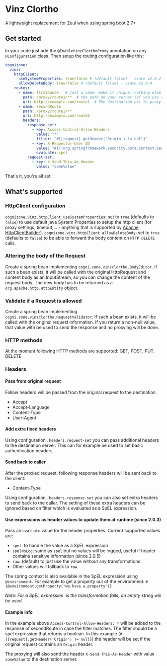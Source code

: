 # Vinz Clortho
A lightweight replacement for Zuul when using spring boot 2.7+

## Get started
In your code just add the `@EnableVinzClorthoProxy` annotation on any `@Configuration` class.
Then setup the routing configuration like this:
```yaml
cognizone:
  vinz:
    httpClient:
      useSystemProperties: true/false # (default false) - since v2.0.2
      allowDeleteBody: true/false # (default false) - since v2.0.4
    routes:
      - name: firstRoute   # just a name, make it unique, nothing else special here 
        path: /proxy/route1/**  # the path on your server (if you use a servlet context path, this will be the part after the context path) 
        url: http://example.com/route1  # The destination url to proxy to
      - name: secondRoute
        path: /proxy/route2/**
        url: http://example.com/route2
        headers:
          response-set:
            - key: Access-Control-Allow-Headers
              value: "*"
              filter: "#{[request].getHeader('Origin') != null}"
            - key: X-Requestor-User-ID
              value: "#{T(org.springframework.security.core.context.SecurityContextHolder).context.authentication.principal.id}"
              evaluate: spel
          request-set:
            - key: X-Send-This-As-Header
              value: "someValue"
```
That's it, you're all set.

## What's supported
### HttpClient configuration
`cognizone.vinz.httpClient.useSystemProperties`: set to `true` (defaults to `false`) to use default java System Properties to setup the http client (for proxy settings, timeout,... - anything that is supported by [Apache HttpClientBuilder](https://hc.apache.org/httpcomponents-client-4.5.x/current/httpclient/apidocs/org/apache/http/impl/client/HttpClientBuilder.html)).
`cognizone.vinz.httpClient.allowDeleteBody`: set to `true` (defaults to `false`) to be able to forward the body content on `HTTP DELETE` calls. 

### Altering the body of the Request
Create a spring bean implementing `cogni.zone.vinzclortho.BodyEditor`.
If such a bean exists, it will be called with the original HttpRequest and content body as an InputStream, so you can change the content of the request body.
The new body has to be returned as a `org.apache.http.HttpEntity` object.

### Validate if a Request is allowed
Create a spring bean implementing `cogni.zone.vinzclortho.RequestValidator`.
If such a bean exists, it will be called with the original request information.
If you return a non-null value, that value with be used to send the response and no proxying will be done.

### HTTP methods
At the moment following HTTP methods are supported: GET, POST, PUT, DELETE

### Headers
#### Pass from original request
Follow headers will be passed from the original request to the destination:
- Accept
- Accept-Language
- Content-Type
- User-Agent

#### Add extra fixed headers

Using configuration `.headers.request-set` you can pass additional headers to the destination server.
This can for example be used to set basic authentication headers.

#### Send back to caller
After the proxied request, following response headers will be sent back to the client:
- Content-Type

Using configuration `.headers.response-set` you can also set extra headers to send back to the caller.
The setting of these extra headers can be ignored based on filter which is evaluated as a SpEL expression.

#### Use expressions as header values to update them at runtime (since 2.0.3)
Pass an `evaluate` value for the header properties.
Current supported values are:
- `spel`: to handle the value as a SpEL expression
- `spelNoLog`: same as `spel` but no values will be logged, useful if header contains sensitive information (since 2.0.5)
- `raw`: (default) to just use the value without any transformations.
- Other values will fallback to `raw`.

The spring context is also available in the SpEL expression using `@environment`.
For example to get a property out of the environment: `#{@environment.getProperty('we.have.a.property')}`

_Note: For a SpEL expression: is the transformation fails, an empty string will be used._

#### Example info
In the example above `Access-Control-Allow-Headers: *` will be added to the response of secondRoute in case the filter matches.
The filter should be a spel expression that returns a boolean.
In this example (`#{[request].getHeader('Origin') != null}`) the header will be set if the original request contains an `Origin` header.

The proxying will also send the header `X-Send-This-As-Header` with value `someValue` to the destination server.
